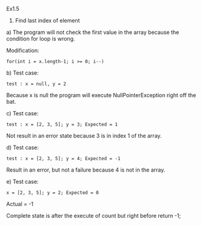 Ex1.5

1) Find last index of element
	
a) The program will not check the first value in the array because the condition for loop is wrong.

Modification:

	for(int i = x.length-1; i >= 0; i--)
	
b) Test case:

	test : x = null, y = 2
	
Because x is null the program will execute NullPointerException right off the bat.

c) Test case:

	test : x = [2, 3, 5]; y = 3; Expected = 1
	
Not result in an error state because 3 is in index 1 of the array.

d) Test case:

	test : x = [2, 3, 5]; y = 4; Expected = -1
	
Result in an error, but not a failure because 4 is not in the array.

e) Test case:

	x = [2, 3, 5]; y = 2; Expected = 0 
	
Actual = -1

Complete state is after the execute of count but right before return -1;



